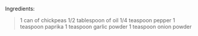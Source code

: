 Ingredients:
> 1 can of chickpeas
> 1/2 tablespoon of oil
> 1/4 teaspoon pepper
> 1 teaspoon paprika
> 1 teaspoon garlic powder
> 1 teaspoon onion powder 
